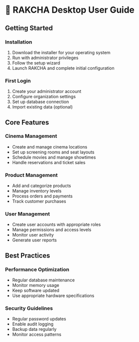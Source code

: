 # 👤 RAKCHA Desktop User Guide

## Getting Started

### Installation
1. Download the installer for your operating system
2. Run with administrator privileges
3. Follow the setup wizard
4. Launch RAKCHA and complete initial configuration

### First Login
1. Create your administrator account
2. Configure organization settings
3. Set up database connection
4. Import existing data (optional)

## Core Features

### Cinema Management
- Create and manage cinema locations
- Set up screening rooms and seat layouts
- Schedule movies and manage showtimes
- Handle reservations and ticket sales

### Product Management
- Add and categorize products
- Manage inventory levels
- Process orders and payments
- Track customer purchases

### User Management
- Create user accounts with appropriate roles
- Manage permissions and access levels
- Monitor user activity
- Generate user reports

## Best Practices

### Performance Optimization
- Regular database maintenance
- Monitor memory usage
- Keep software updated
- Use appropriate hardware specifications

### Security Guidelines
- Regular password updates
- Enable audit logging
- Backup data regularly
- Monitor access patterns

